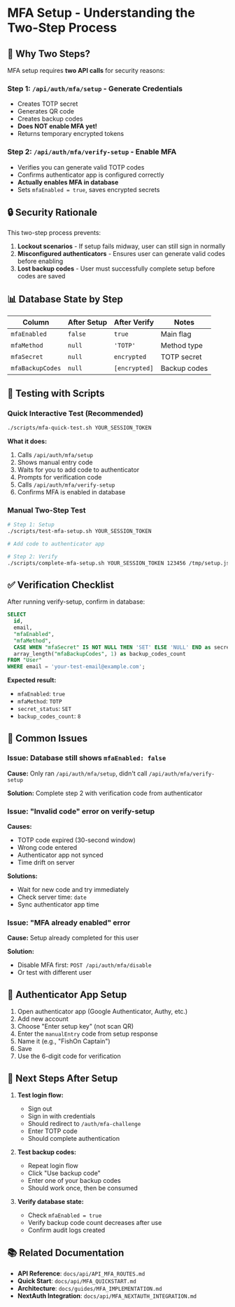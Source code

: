 # MFA Setup - Understanding the Two-Step Process

## 🤔 Why Two Steps?

MFA setup requires **two API calls** for security reasons:

### Step 1: `/api/auth/mfa/setup` - Generate Credentials

- Creates TOTP secret
- Generates QR code
- Creates backup codes
- **Does NOT enable MFA yet!**
- Returns temporary encrypted tokens

### Step 2: `/api/auth/mfa/verify-setup` - Enable MFA

- Verifies you can generate valid TOTP codes
- Confirms authenticator app is configured correctly
- **Actually enables MFA in database**
- Sets `mfaEnabled = true`, saves encrypted secrets

## 🔒 Security Rationale

This two-step process prevents:

1. **Lockout scenarios** - If setup fails midway, user can still sign in normally
2. **Misconfigured authenticators** - Ensures user can generate valid codes before enabling
3. **Lost backup codes** - User must successfully complete setup before codes are saved

## 📊 Database State by Step

| Column           | After Setup | After Verify  | Notes        |
| ---------------- | ----------- | ------------- | ------------ |
| `mfaEnabled`     | `false`     | `true`        | Main flag    |
| `mfaMethod`      | `null`      | `'TOTP'`      | Method type  |
| `mfaSecret`      | `null`      | `encrypted`   | TOTP secret  |
| `mfaBackupCodes` | `null`      | `[encrypted]` | Backup codes |

## 🧪 Testing with Scripts

### Quick Interactive Test (Recommended)

```bash
./scripts/mfa-quick-test.sh YOUR_SESSION_TOKEN
```

**What it does:**

1. Calls `/api/auth/mfa/setup`
2. Shows manual entry code
3. Waits for you to add code to authenticator
4. Prompts for verification code
5. Calls `/api/auth/mfa/verify-setup`
6. Confirms MFA is enabled in database

### Manual Two-Step Test

```bash
# Step 1: Setup
./scripts/test-mfa-setup.sh YOUR_SESSION_TOKEN

# Add code to authenticator app

# Step 2: Verify
./scripts/complete-mfa-setup.sh YOUR_SESSION_TOKEN 123456 /tmp/setup.json
```

## ✅ Verification Checklist

After running verify-setup, confirm in database:

```sql
SELECT
  id,
  email,
  "mfaEnabled",
  "mfaMethod",
  CASE WHEN "mfaSecret" IS NOT NULL THEN 'SET' ELSE 'NULL' END as secret_status,
  array_length("mfaBackupCodes", 1) as backup_codes_count
FROM "User"
WHERE email = 'your-test-email@example.com';
```

**Expected result:**

- `mfaEnabled`: `true`
- `mfaMethod`: `TOTP`
- `secret_status`: `SET`
- `backup_codes_count`: `8`

## 🐛 Common Issues

### Issue: Database still shows `mfaEnabled: false`

**Cause:** Only ran `/api/auth/mfa/setup`, didn't call `/api/auth/mfa/verify-setup`

**Solution:** Complete step 2 with verification code from authenticator

### Issue: "Invalid code" error on verify-setup

**Causes:**

- TOTP code expired (30-second window)
- Wrong code entered
- Authenticator app not synced
- Time drift on server

**Solutions:**

- Wait for new code and try immediately
- Check server time: `date`
- Sync authenticator app time

### Issue: "MFA already enabled" error

**Cause:** Setup already completed for this user

**Solution:**

- Disable MFA first: `POST /api/auth/mfa/disable`
- Or test with different user

## 📱 Authenticator App Setup

1. Open authenticator app (Google Authenticator, Authy, etc.)
2. Add new account
3. Choose "Enter setup key" (not scan QR)
4. Enter the `manualEntry` code from setup response
5. Name it (e.g., "FishOn Captain")
6. Save
7. Use the 6-digit code for verification

## 🎯 Next Steps After Setup

1. **Test login flow:**

   - Sign out
   - Sign in with credentials
   - Should redirect to `/auth/mfa-challenge`
   - Enter TOTP code
   - Should complete authentication

2. **Test backup codes:**

   - Repeat login flow
   - Click "Use backup code"
   - Enter one of your backup codes
   - Should work once, then be consumed

3. **Verify database state:**
   - Check `mfaEnabled = true`
   - Verify backup code count decreases after use
   - Confirm audit logs created

## 📚 Related Documentation

- **API Reference**: `docs/api/API_MFA_ROUTES.md`
- **Quick Start**: `docs/api/MFA_QUICKSTART.md`
- **Architecture**: `docs/guides/MFA_IMPLEMENTATION.md`
- **NextAuth Integration**: `docs/api/MFA_NEXTAUTH_INTEGRATION.md`
